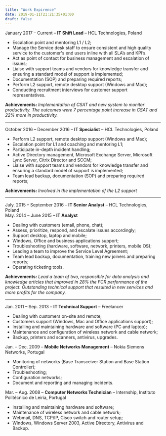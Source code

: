 ```yaml
---
title: "Work Expirence"
date: 2019-01-11T21:21:35+01:00
draft: false
---
```

 January 2017 – Current –  **IT Shift Lead** – HCL Technologies, Poland  

 - Escalation point and mentoring L1 / L2;  
 - Manage the Service desk staff to ensure consistent and high quality service to the customer's end users inline with all SLA’s and KPI’s.  
 - Act as point of contact for business management and escalation of issues;  
 - Liaise with support teams and vendors for knowledge transfer and ensuring a standard model of support is implemented;  
 - Documentation (SOP) and preparing required reports;  
 - Perform L2 support, remote desktop support (Windows and Mac);  
 - Conducting recruitment interviews for customer support representatives.

**Achievements:** *Implementation of CSAT and new system to monitor productivity. The outcomes were 7 percentage point increase in CSAT and 22% more in productivity.*
___

October 2016 – December 2016 –  **IT Specialist** – HCL Technologies, Poland  

 - Perform L2 support, remote desktop support (Windows and Mac);  
 - Escalation point for L1 and coaching and mentoring L1;  
 - Participate in-depth incident handling;  
 - Active Directory management, Microsoft Exchange Server, Microsoft Lync Server, Citrix Director and SCCM;  
 - Liaise with support teams and vendors for knowledge transfer and ensuring a standard model of support is implemented;  
 - Team lead backup, documentation (SOP) and preparing required reports;   

**Achievements:** *Involved in the implementation of the L2 support*
___

July. 2015 – September 2016 –  **IT Senior Analyst** – HCL Technologies, Poland  
May. 2014 – June 2015 –  **IT Analyst**  

 - Dealing with customers (email, phone, chat);  
 - Assess, prioritize, respond, and escalate issues accordingly;  
 - Support desktop, laptop and mobile;  
 - Windows, Office and business applications support;  
 - Troubleshooting (hardware, software, network, printers, mobile OS);  
 - Leading a team to improve the Service Level Agreement;  
 - Team lead backup, documentation, training new joiners and preparing reports; 
 - Operating ticketing tools.

**Achievements:** *Lead a team of two, responsible for data analysis and knowledge articles that improved in 28% the FCR performance of the project. Outstanding technical support that resulted in new services and more profits for the company.*
___

Jan. 2011 – Sep. 2013 – **IT Technical Support** – Freelancer  

 - Dealing with customers on-site and remote;
 - Customers support (Windows, Mac and Office applications support);
 - Installing and maintaining hardware and software (PC and laptop);
 - Maintenance and configuration of wireless network and cable network;
 - Backup, printers and scanners, antivirus, upgrades.   

Jan. – Dec. 2009 – **Mobile Networks Management** – Nokia Siemens Networks, Portugal  

 - Monitoring of networks (Base Transceiver Station and Base Station Controller);  
 - Troubleshooting;  
 - Configuration networks;  
 - Document and reporting and managing incidents.  

Mar. – Aug. 2008 – **Computer Networks Technician** – Internship, Instituto Politécnico de Leiria, Portugal  

 - Installing and maintaining hardware and software;  
 - Maintenance of wireless network and cable network;  
 - Webmail, DNS, TCP/IP, Cisco switch and router setup;  
 - Windows, Windows Server 2003, Active Directory, Antivirus and Backup.
